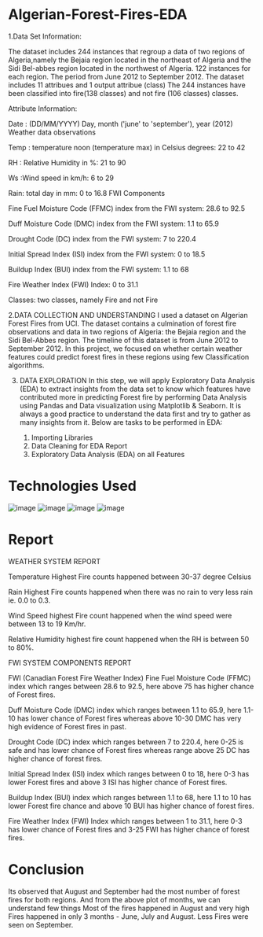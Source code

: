 # Algerian-Forest-Fires-EDA

1.Data Set Information:

The dataset includes 244 instances that regroup a data of two regions of Algeria,namely the Bejaia region located in the northeast of Algeria and the Sidi Bel-abbes region located in the northwest of Algeria.
122 instances for each region.
The period from June 2012 to September 2012. The dataset includes 11 attribues and 1 output attribue (class) The 244 instances have been classified into fire(138 classes) and not fire (106 classes) classes.

Attribute Information:

Date : (DD/MM/YYYY) Day, month ('june' to 'september'), year (2012) Weather data observations

Temp : temperature noon (temperature max) in Celsius degrees: 22 to 42

RH : Relative Humidity in %: 21 to 90

Ws :Wind speed in km/h: 6 to 29

Rain: total day in mm: 0 to 16.8 FWI Components

Fine Fuel Moisture Code (FFMC) index from the FWI system: 28.6 to 92.5

Duff Moisture Code (DMC) index from the FWI system: 1.1 to 65.9

Drought Code (DC) index from the FWI system: 7 to 220.4

Initial Spread Index (ISI) index from the FWI system: 0 to 18.5

Buildup Index (BUI) index from the FWI system: 1.1 to 68

Fire Weather Index (FWI) Index: 0 to 31.1

Classes: two classes, namely Fire and not Fire



2.DATA COLLECTION AND UNDERSTANDING
I used a dataset on Algerian Forest Fires from UCI. The dataset contains a culmination of forest fire observations and data in two regions of Algeria: the Bejaia region and the Sidi Bel-Abbes region. The timeline of this dataset is from June 2012 to September 2012. In this project, we focused on whether certain weather features could predict forest fires in these regions using few Classification algorithms.


3. DATA EXPLORATION
In this step, we will apply Exploratory Data Analysis (EDA) to extract insights from the data set to know which features have contributed more in predicting Forest fire by performing Data Analysis using Pandas and Data visualization using Matplotlib & Seaborn. It is always a good practice to understand the data first and try to gather as many insights from it.
Below are tasks to be performed in EDA:

    1. Importing Libraries
    2. Data Cleaning for EDA Report
    3. Exploratory Data Analysis (EDA) on all Features


# Technologies Used


![image](https://github.com/user-attachments/assets/2e036652-242b-449a-b977-3f4f1f775376)  ![image](https://github.com/user-attachments/assets/4b14b0ce-dd02-4d07-81a6-7c8d47729e22)
![image](https://github.com/user-attachments/assets/733d117d-f615-4dbf-ac6a-548e8519e6da)  ![image](https://github.com/user-attachments/assets/d5fffb9b-6a62-4475-807e-e425cdae2c54)



# Report

WEATHER SYSTEM REPORT

Temperature Highest Fire counts happened between 30-37 degree Celsius

Rain Highest Fire counts happened when there was no rain to very less rain ie. 0.0 to 0.3.

Wind Speed highest Fire count happened when the wind speed were between 13 to 19 Km/hr.

Relative Humidity highest fire count happened when the RH is between 50 to 80%.


FWI SYSTEM COMPONENTS REPORT

FWI (Canadian Forest Fire Weather Index)
Fine Fuel Moisture Code (FFMC) index which ranges between 28.6 to 92.5, here above 75 has higher chance of Forest fires.

Duff Moisture Code (DMC) index which ranges between 1.1 to 65.9, here 1.1-10 has lower chance of Forest fires whereas above 10-30 DMC has very high evidence of Forest fires in past.

Drought Code (DC) index which ranges between 7 to 220.4, here 0-25 is safe and has lower chance of Forest fires whereas range above 25 DC has higher chance of forest fires.

Initial Spread Index (ISI) index which ranges between 0 to 18, here 0-3 has lower Forest fires and above 3 ISI has higher chance of Forest fires.

Buildup Index (BUI) index which ranges between 1.1 to 68, here 1.1 to 10 has lower Forest fire chance and above 10 BUI has higher chance of forest fires.

Fire Weather Index (FWI) Index which ranges between 1 to 31.1, here 0-3 has lower chance of Forest fires and 3-25 FWI has higher chance of forest fires.



# Conclusion

Its observed that August and September had the most number of forest fires for both regions. And from the above plot of months, we can understand few things
Most of the fires happened in August and very high Fires happened in only 3 months - June, July and August. Less Fires were seen on September.
